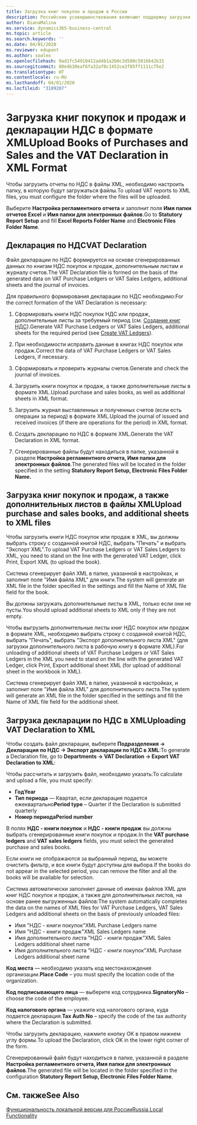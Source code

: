 ```yaml
---
title: Загрузка книг покупок и продаж в России
description: Российские усовершенствования включают поддержку загрузки книг покупок и продаж и деклараций НДС в формате XML.
author: DianaMalina
ms.service: dynamics365-business-central
ms.topic: article
ms.search.keywords: ''
ms.date: 04/01/2020
ms.reviewer: edupont
ms.author: soalex
ms.openlocfilehash: 9ad1fc54910412ad4b1a2b0c3d500c5016642b31
ms.sourcegitcommit: 88e4b30eaf6fa32af0c1452ce2f85ff1111c75e2
ms.translationtype: HT
ms.contentlocale: ru-RU
ms.lasthandoff: 04/01/2020
ms.locfileid: "3189207"
---
```

# <a name="upload-books-of-purchases-and-sales-and-the-vat-declaration-in-xml-format"></a><span data-ttu-id="5240f-103">Загрузка книг покупок и продаж и декларации НДС в формате XML</span><span class="sxs-lookup"><span data-stu-id="5240f-103">Upload Books of Purchases and Sales and the VAT Declaration in XML Format</span></span>

<span data-ttu-id="5240f-104">Чтобы загрузить отчеты по НДС в файлы XML, необходимо настроить папку, в которую будут загружаться файлы.</span><span class="sxs-lookup"><span data-stu-id="5240f-104">To upload VAT reports to XML files, you must configure the folder where the files will be uploaded.</span></span>

<span data-ttu-id="5240f-105">Выберите **Настройка регламентного отчета** и заполнит поля **Имя папки отчетов Excel** и **Имя папки для электронных файлов**.</span><span class="sxs-lookup"><span data-stu-id="5240f-105">Go to **Statutory Report Setup** and fill **Excel Reports Folder Name** and **Electronic Files Folder Name**.</span></span>

## <a name="vat-declaration"></a><span data-ttu-id="5240f-106">Декларация по НДС</span><span class="sxs-lookup"><span data-stu-id="5240f-106">VAT Declaration</span></span>

<span data-ttu-id="5240f-107">Файл декларации по НДС формируется на основе сгенерированных данных по книгам НДС покупок и продаж, дополнительным листам и журналу счетов.</span><span class="sxs-lookup"><span data-stu-id="5240f-107">The VAT Declaration file is formed on the basis of the generated data on VAT Purchase Ledgers or VAT Sales Ledgers, additional sheets and the journal of invoices.</span></span>

<span data-ttu-id="5240f-108">Для правильного формирования декларации по НДС необходимо:</span><span class="sxs-lookup"><span data-stu-id="5240f-108">For the correct formation of the VAT Declaration is necessary:</span></span>

1. <span data-ttu-id="5240f-109">Сформировать книги НДС покупок НДС или продаж, дополнительные листы за требуемый период (см. [Создание книг НДС](How-to-Create-VAT-Ledgers.md)).</span><span class="sxs-lookup"><span data-stu-id="5240f-109">Generate VAT Purchase Ledgers or VAT Sales Ledgers, additional sheets for the required period (see [Create VAT Ledgers](How-to-Create-VAT-Ledgers.md)).</span></span>

2. <span data-ttu-id="5240f-110">При необходимости исправить данные в книгах НДС покупок или продаж.</span><span class="sxs-lookup"><span data-stu-id="5240f-110">Correct the data of VAT Purchase Ledgers or VAT Sales Ledgers, if necessary.</span></span>

3. <span data-ttu-id="5240f-111">Сформировать и проверить журналы счетов.</span><span class="sxs-lookup"><span data-stu-id="5240f-111">Generate and check the journal of invoices.</span></span>

4. <span data-ttu-id="5240f-112">Загрузить книги покупок и продаж, а также дополнительные листы в формате XML.</span><span class="sxs-lookup"><span data-stu-id="5240f-112">Upload purchase and sales books, as well as additional sheets in XML format.</span></span>

5. <span data-ttu-id="5240f-113">Загрузить журнал выставленных и полученных счетов (если есть операции за период) в формате XML.</span><span class="sxs-lookup"><span data-stu-id="5240f-113">Upload the journal of issued and received invoices (if there are operations for the period) in XML format.</span></span>

6. <span data-ttu-id="5240f-114">Создать декларацию по НДС в формате XML.</span><span class="sxs-lookup"><span data-stu-id="5240f-114">Generate the VAT Declaration in XML format.</span></span>

7. <span data-ttu-id="5240f-115">Сгенерированные файлы будут находиться в папке, указанной в разделе **Настройка регламентного отчета, Имя папки для электронных файлов**.</span><span class="sxs-lookup"><span data-stu-id="5240f-115">The generated files will be located in the folder specified in the setting **Statutory Report Setup, Electronic Files Folder Name.**</span></span>

## <a name="upload-purchase-and-sales-books-and-additional-sheets-to-xml-files"></a><span data-ttu-id="5240f-116">Загрузка книг покупок и продаж, а также дополнительных листов в файлы XML</span><span class="sxs-lookup"><span data-stu-id="5240f-116">Upload purchase and sales books, and additional sheets to XML files</span></span>

<span data-ttu-id="5240f-117">Чтобы загрузить книги НДС покупок или продаж в XML, вы должны выбрать строку с созданной книгой НДС, выбрать "Печать" и выбрать "Экспорт XML".</span><span class="sxs-lookup"><span data-stu-id="5240f-117">To upload VAT Purchase Ledgers or VAT Sales Ledgers to XML, you need to stand on the line with the generated VAT Ledger, click Print, Export XML (to upload the book).</span></span>

<span data-ttu-id="5240f-118">Система сгенерирует файл XML в папке, указанной в настройках, и заполнит поле "Имя файла XML" для книги.</span><span class="sxs-lookup"><span data-stu-id="5240f-118">The system will generate an XML file in the folder specified in the settings and fill the Name of XML file field for the book.</span></span>

<span data-ttu-id="5240f-119">Вы должны загружать дополнительные листы в XML, только если они не пусты.</span><span class="sxs-lookup"><span data-stu-id="5240f-119">You should upload additional sheets to XML only if they are not empty.</span></span>

<span data-ttu-id="5240f-120">Чтобы выгрузить дополнительные листы книг НДС покупок или продаж в формате XML, необходимо выбрать строку с созданной книгой НДС, выбрать "Печать", выбрать "Экспорт дополнительного листа XML" (для загрузки дополнительного листа в рабочую книгу в формате XML).</span><span class="sxs-lookup"><span data-stu-id="5240f-120">For unloading of additional sheets of VAT Purchase Ledgers or VAT Sales Ledgers in the XML you need to stand on the line with the generated  VAT Ledger, click Print, Export additional sheet XML (for upload of additional sheet in the workbook in XML).</span></span>

<span data-ttu-id="5240f-121">Система сгенерирует файл XML в папке, указанной в настройках, и заполнит поле "Имя файла XML" для дополнительного листа.</span><span class="sxs-lookup"><span data-stu-id="5240f-121">The system will generate an XML file in the folder specified in the settings and fill the Name of XML file field for the additional sheet.</span></span>

## <a name="uploading-vat-declaration-to-xml"></a><span data-ttu-id="5240f-122">Загрузка декларации по НДС в XML</span><span class="sxs-lookup"><span data-stu-id="5240f-122">Uploading VAT Declaration to XML</span></span>

<span data-ttu-id="5240f-123">Чтобы создать файл декларации, выберите **Подразделения -> Декларация по НДС -> Экспорт декларации по НДС в XML**:</span><span class="sxs-lookup"><span data-stu-id="5240f-123">To generate a Declaration file, go to **Departments -> VAT Declaration -> Export VAT Declaration to XML**:</span></span>

<span data-ttu-id="5240f-124">Чтобы рассчитать и загрузить файл, необходимо указать:</span><span class="sxs-lookup"><span data-stu-id="5240f-124">To calculate and upload a file, you must specify:</span></span>

- <span data-ttu-id="5240f-125">**Год**</span><span class="sxs-lookup"><span data-stu-id="5240f-125">**Year**</span></span> 
- <span data-ttu-id="5240f-126">**Тип периода** — Квартал, если декларация подается ежеквартально</span><span class="sxs-lookup"><span data-stu-id="5240f-126">**Period type** – Quarter if the Declaration is submitted quarterly</span></span>
- <span data-ttu-id="5240f-127">**Номер периода**</span><span class="sxs-lookup"><span data-stu-id="5240f-127">**Period number**</span></span>

<span data-ttu-id="5240f-128">В полях **НДС - книги покупок** и **НДС - книги продаж** вы должны выбрать сгенерированные книги покупок и продаж.</span><span class="sxs-lookup"><span data-stu-id="5240f-128">In the **VAT purchase ledgers** and **VAT sales ledgers** fields, you must select the generated purchase and sales books.</span></span>

<span data-ttu-id="5240f-129">Если книги не отображаются за выбранный период, вы можете очистить фильтр, и все книги будут доступны для выбора.</span><span class="sxs-lookup"><span data-stu-id="5240f-129">If the books do not appear in the selected period, you can remove the filter and all the books will be available for selection.</span></span>

<span data-ttu-id="5240f-130">Система автоматически заполняет данные об именах файлов XML для книг НДС покупок и продаж, а также для дополнительных листов, на основе ранее выгруженных файлов:</span><span class="sxs-lookup"><span data-stu-id="5240f-130">The system automatically completes the data on the names of XML files for VAT Purchase Ledgers, VAT Sales Ledgers and additional sheets on the basis of previously unloaded files:</span></span>

- <span data-ttu-id="5240f-131">Имя "НДС - книги покупок"</span><span class="sxs-lookup"><span data-stu-id="5240f-131">XML Purchase Ledgers name</span></span>
- <span data-ttu-id="5240f-132">Имя "НДС - книги продаж"</span><span class="sxs-lookup"><span data-stu-id="5240f-132">XML Sales Ledgers name</span></span>
- <span data-ttu-id="5240f-133">Имя дополнительного листа "НДС - книги продаж"</span><span class="sxs-lookup"><span data-stu-id="5240f-133">XML Sales Ledgers additional sheet name</span></span>
- <span data-ttu-id="5240f-134">Имя дополнительного листа "НДС - книги покупок"</span><span class="sxs-lookup"><span data-stu-id="5240f-134">XML Purchase Ledgers additional sheet name</span></span>

<span data-ttu-id="5240f-135">**Код места** — необходимо указать код местонахождения организации.</span><span class="sxs-lookup"><span data-stu-id="5240f-135">**Place Code** – you must specify the location code of the organization.</span></span>

<span data-ttu-id="5240f-136">**Код подписывающего лица** — выберите код сотрудника.</span><span class="sxs-lookup"><span data-stu-id="5240f-136">**SignatoryNo** – choose the code of the employee.</span></span>

<span data-ttu-id="5240f-137">**Код налогового органа** — укажите код налогового органа, куда подается декларация.</span><span class="sxs-lookup"><span data-stu-id="5240f-137">**Tax Auth No** – specify the code of the tax authority where the Declaration is submitted.</span></span>

<span data-ttu-id="5240f-138">Чтобы загрузить декларацию, нажмите кнопку ОК в правом нижнем углу формы.</span><span class="sxs-lookup"><span data-stu-id="5240f-138">To upload the Declaration, click OK in the lower right corner of the form.</span></span>

<span data-ttu-id="5240f-139">Сгенерированный файл будут находиться в папке, указанной в разделе **Настройка регламентного отчета, Имя папки для электронных файлов**.</span><span class="sxs-lookup"><span data-stu-id="5240f-139">The generated file will be located in the folder specified in the configuration **Statutory Report Setup, Electronic Files Folder Name**.</span></span>

## <a name="see-also"></a><span data-ttu-id="5240f-140">См. также</span><span class="sxs-lookup"><span data-stu-id="5240f-140">See Also</span></span>

[<span data-ttu-id="5240f-141">Функциональность локальной версии для России</span><span class="sxs-lookup"><span data-stu-id="5240f-141">Russia Local Functionality</span></span>](russia-local-functionality.md)  
